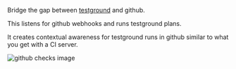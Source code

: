 Bridge the gap between [testground](https://github.com/testground/testground) and github.

This listens for github webhooks and runs testground plans.


It creates contextual awareness for testground runs in github similar to what you get
with a CI server.

![github checks image](https://gist.githubusercontent.com/coryschwartz/69b249129df4aeb94803dba61c99b524/raw/090db94347ecdf7b01880bfd1e558b86833f4c56/checks.png)
